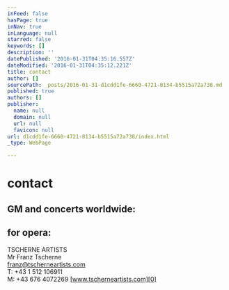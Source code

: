 ```yaml
---
inFeed: false
hasPage: true
inNav: true
inLanguage: null
starred: false
keywords: []
description: ''
datePublished: '2016-01-31T04:35:16.557Z'
dateModified: '2016-01-31T04:35:12.221Z'
title: contact
author: []
sourcePath: _posts/2016-01-31-d1cdd1fe-6660-4721-8134-b5515a72a738.md
published: true
authors: []
publisher:
  name: null
  domain: null
  url: null
  favicon: null
url: d1cdd1fe-6660-4721-8134-b5515a72a738/index.html
_type: WebPage

---
```

# contact

## GM and concerts worldwide:

## for opera: 

TSCHERNE ARTISTS   
Mr Franz Tscherne   
franz@tscherneartists.com   
T: +43 1 512 106911   
M: +43 676 4072269
[][0][www.tscherneartists.com][0]

[0]: null